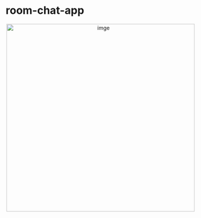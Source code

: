 # room-chat-app
<p align="center">
  <img src="https://i.ibb.co/HFMQR2h/room.png" width="500" title="imge">
</p>
